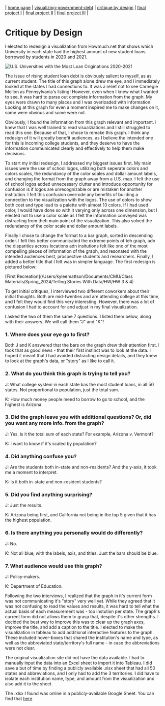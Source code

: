 | [home page](https://kjmattso.github.io/Mattson-portfolio/) | [visualizing-government-debt](https://kjmattso.github.io/Mattson-portfolio/Visualizing_gov_debt.html) | [critique by design](https://kjmattso.github.io/Mattson-portfolio/Critique_by_design.html) | [final project I](final-project-part-one) | [final project II](final-project-part-two) | [final project III](final-project-part-three) |

# Critique by Design

I elected to redesign a visualization from Howmuch.net that shows which University in each state had the highest amount of new student loans borrowed by students in 2020 and 2021.

![U.S. Universities with the Most Loan Originations 2020-2021](https://cdn.howmuch.net/articles/university-with-the-most-student-loan-originated-in-every-state-10b5.jpg)

The issue of rising student loan debt is obviously salient to myself, as as current student. The title of this graph alone drew me eye, and I immediately looked at the states I had connections to. It was a relief not to see Carnegie Mellon as Pennsylvania's listing! However, even when I knew what I wanted to see, it was hard to parse out complete information from the graph. My eyes were drawn to many places and I was overloaded with information. Looking at this graph for even a moment inspired me to make changes on it, some were obvious and some were not. 

Obviously, I found the information from this graph relevant and important. I knew that I was well trained to read visualziations and I still struggled to read this one. Because of that, I chose to remake this graph. I think any redesign of it will greatly benefit audiences, as I believe the intended one for this is incoming college students, and they deserve to have the information communicated clearly and effectively to help them make decisions. 

To start my initial redesign, I addressed my biggest issues first. My main issues were the use of school logos, utilizing both seperate colors and colors scales, the redundancy of the color scales and dollar amount labels, and changing the format from the graph away from a U.S. map. I felt the use of school logos added unnecessary clutter and introduce opportunity for confusion is if logos are unrecognizable or are mistaken for another institution. I felt this confusion overrode any benefits of building a connection to the visualization with the logos. The use of colors to show both cost and type lead to a palette with almost 10 colors. If I had used color, I would have done so with it varying only across one dimension, but I elected not to use a color scale as I felt the information conveyed was distracting from theh main point of the visualization. This also solved the redundancy of the color scale and dollar amount labels. 

Finally I chose to change the format to a bar graph, sorted in descending order. I felt this better communicated the extreme points of teh graph, adn the disparities across locations adn insitutions felt like one of the most compelling pieces of information of the graph, and resonated with the intended audiences best, prospective students and researchers. Finally, I added a better title that I felt was in simpler language. The first redesign is pictured below:

[First Recreation](/Users/kyleemattson/Documents/CMU/Class Materials/Spring_2024/Telling Stories With Data/HW/HW 3 & 4)

To get initial critiques, I interviewed two different coworkers about their initial thoughts. Both are mid-twenties and are attending college at this time, and I felt they would find this very interesting. However, there was a lot of confusion I had to account for and adjust in my final visualization. 

I asked the two of them the same 7 questions. I listed them below, along with their answers. We will call them "J" and "K"!

### 1. Where does your eye go to first?

Both J and K answered that the bars on the graph drew their attention first. I took that as good news - that their first instinct was to look at the data. I hoped it meant that I had avoided distracting design details, and they knew to look at the graph's data, or "story" as I like to call it. 

### 2. What do you think this graph is trying to tell you?

J: What college system in each state bas the most student loans, in all 50 states. Not proportional to population, just the total sum.

K: How much money people meed to borrow to go to school, and the highest is Arizona.

### 3. Did the graph leave you with additional questions? Or, did you want any more info. from the graph?

J: Yes, is it the total sum of each state? For example, Arizona v. Vermont?

K: I want to know if it's scaled by population?

### 4. Did anything confuse you? 

J: Are the students both in-state and non-residents? And the y-axis, it took me a moment to interpret. 

K: Is it both in-state and non-resident students?

### 5. Did you find anything surprising?

J: Just the results.

K: Arizona being first, and California not being in the top 5 given that it has the highest population.

### 6. Is there anything you personally would do differently?

J: No. 

K: Not all blue, with the labels, axis, and titles. Just the bars should be blue.

### 7. What audience would use this graph?

J: Policy-makers.

K: Department of Education.

Following the two interviews, I realized that the graph in it's current form was not communicating it's "story" very well yet. While they agreed that it was not confusing to read the values and results, it was hard to tell what the actual basis of each measurement was - top instution per state. The graph's current form did not allows them to grasp that, despite it's other strengths. I decided the best way to improve this was to clear up the graph axes, improve the title, and add a caption to the title. I elected to make the visualization in tableau to add additional interactive features to the graph. These included hover-boxes that shared the institution's name and type, as well as the abbreviated state/territory's full name - in case the abbreviations were not clear. 

The original visualization site did not have the data available. I had to manually input the data into an Excel sheet to import it into Tableau. I did save a but of time by finding a publicly available .xlsx sheet that had all 50 states and abbreviations, and I only had to add the 3 territories. I did have to isolate each institution name, type, and amount from the visualization and also add it to the sheet. 

The .xlsx I found was online in a publicly-available Google Sheet. You can find that [here](https://docs.google.com/spreadsheets/d/14wvnQygIX1eCVo7H5B7a96W1v5VCg6Q9yeRoESF6epw/edit#gid=0)


